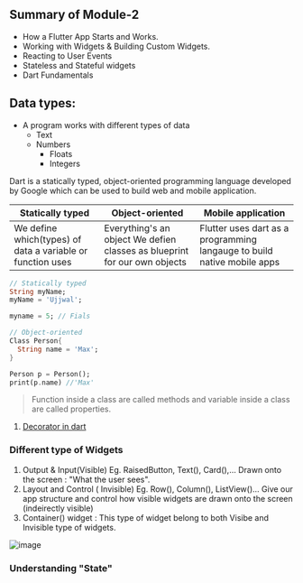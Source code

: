 ## Summary of Module-2
* How a Flutter App Starts and Works.
* Working with Widgets & Building Custom Widgets.
* Reacting to User Events
* Stateless and Stateful widgets
* Dart Fundamentals

## Data types:
* A program works with different types of data
	* Text 
	* Numbers 
		* Floats
		* Integers


Dart is a statically typed, object-oriented programming language developed by Google which can be used to build web and mobile application.

| Statically typed | Object-oriented | Mobile application |
|------------------|-----------------|--------------------|
| We define which(types) of data a variable or function uses | Everything's an object We defien classes as blueprint for our own objects | Flutter uses dart as a programming langauge to build native mobile apps |

```dart
// Statically typed
String myName;
myName = 'Ujjwal';

myname = 5; // Fials
```

```dart
// Object-oriented
Class Person{
  String name = 'Max';
}

Person p = Person();
print(p.name) //'Max'
```



> Function inside a class are called methods and variable inside a class are called properties.


1. [Decorator in dart](https://dart.academy/structural-design-patterns-for-dart-and-flutter-decorator/)


### Different type of Widgets
1. Output & Input(Visible) Eg. RaisedButton, Text(), Card(),... Drawn onto the screen : "What the user sees".
2. Layout and Control ( Invisible) Eg. Row(), Column(), ListView()...  Give our app structure and control how visible widgets are drawn onto the screen (indeirectly visible)
3. Container() widget : This type of widget belong to both Visibe and Invisible type of widgets.

![image](https://user-images.githubusercontent.com/32765126/137576162-d3241578-a5c8-4f0c-89ae-9897f35a8bd5.png)

### Understanding "State" 



